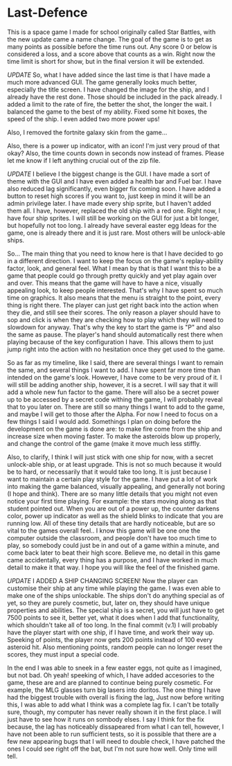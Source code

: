 # Last-Defence
This is a space game I made for school originally called Star Battles, with the new update came a name change. 
The goal of the game is to get as many points as possible before the time runs out. Any score 0 or below is considered a loss, 
and a score above that counts as a win. Right now the time limit is short for show, but in the final version it will be extended.

*UPDATE*
So, what I have added since the last time is that I have made a much more advanced GUI. The game generally looks much better, 
especially the title screen. I have changed the image for the ship, and I already have the rest done. Those should be included 
in the pack already. I added a limit to the rate of fire, the better the shot, the longer the wait. I balanced the game to the best of my 
ability. Fixed some hit boxes, the speed of the ship. I even added two more power ups! 

Also, I removed the fortnite galaxy skin from the game...

Also, there is a power up indicator, with an icon! I'm just very proud of that okay? Also, the time counts down in seconds now instead of frames. 
Please let me know if I left anything crucial out of the zip file.

*UPDATE*
I believe I the biggest change is the GUI. I have made a sort of theme with the GUI and I have even added a health bar and Fuel bar. 
I have also reduced lag significantly, even bigger fix coming soon. I have added a button to reset high scores if you want to, 
just keep in mind it will be an admin privilege later. I have made every ship sprite, but I haven't added them all. I have, however, 
replaced the old ship with a red one. Right now, I have four ship sprites. I will still be working on the GUI for just a bit longer, 
but hopefully not too long. I already have several easter egg Ideas for the game, one is already there and it is just rare. 
Most others will be unlock-able ships.

So... The main thing that you need to know here is that I have decided to go in a different direction. 
I want to keep the focus on the game's replay-ability factor, look, and general feel. What I mean by that is that I want this to be 
a game that people could go through pretty quickly and yet play again over and over. This means that the game will have to have 
a nice, visually appealing look, to keep people interested. That's why I have spent so much time on graphics. 
It also means that the menu is straight to the point, every thing is right there. The player can just get right back into the action 
when they die, and still see their scores. The only reason a player should have to sop and click is when they are checking how to play 
which they will need to slowdown for anyway. That's why the key to start the game is "P" and also the same as pause. 
The player's hand should automatically rest there when playing because of the key configuration I have. This allows them to just jump 
right into the action with no hesitation once they get used to the game.

So as far as my timeline, like I said, there are several things I want to remain the same, and several things I want to add. 
I have spent far more time than intended on the game's look. However, I have come to be very proud of it. I will still be adding 
another ship, however, it is a secret. I will say that it will add a whole new fun factor to the game. There will also be 
a secret power up to be accessed by a secret code withing the game, I will probably reveal that to you later on. There are still 
so many things I want to add to the game, and maybe I will get to those after the Alpha. For now I need to focus on a few things 
I said I would add. Somethings I plan on doing before the development on the game is done are: to make fire come from the ship and 
increase size when moving faster. To make the asteroids blow up properly, and change the control of the game (make it move much less 
stiffly.

Also, to clarify, I think I will just stick with one ship for now, with a secret unlock-able ship, or at least upgrade. This is 
not so much because it would be to hard, or necessarily that it would take too long. It is just because I want to maintain 
a certain play style for the game. I have put a lot of work into making the game balanced, visually appealing, and generally 
not boring (I hope and think). There are so many little details that you might not even notice your first time playing. 
For example: the stars moving along as that student pointed out. When you are out of a power up, the counter darkens color, 
power up indicator as well as the shield blinks to indicate that you are running low. All of these tiny details that are 
hardly noticeable, but are so vital to the games overall feel.. I know this game will be one one the computer outside the classroom, 
and people don't have too much time to play, so somebody could just be in and out of a game within a minute, and come back later to 
beat their high score. Believe me, no detail in this game came accidentally, every thing has a purpose, and I have worked 
in much detail to make it that way. I hope you will like the feel of the finished game.

*UPDATE*
I ADDED A SHIP CHANGING SCREEN! Now the player can customise their ship at any time while playing the game. I was even able to make 
one of the ships unlockable. The ships don't do anything special as of yet, so they are purely cosmetic, but, later on, they should have
unique properties and abilities. The special ship is a secret, you will just have to get 7500 points to see it, better yet, what it does when
I add that functionality, which shouldn't take all of too long. In the final commit (v.1) I will probably have the player start with 
one ship, if I have time, and work their way up. Speeking of points, the player now gets 200 points instead of 100 every asteroid hit. 
Also mentioning points, random people can no longer reset the scores, they must input a special code.

In the end I was able to sneek in a few easter eggs, not quite as I imagined, but not bad. Oh yeah! speeking of which, I have added 
accesories to the game, these are and are planned to continue being purely cosmetic. For example, the MLG glasses turn big lasers into 
doritos. The one thing I have had the biggest trouble with overall is fixing the lag, Just now before writing this, I was able to add 
what I think was a complete lag fix. I can't be totally sure, though, my computer has never really shown it in the first place. I will 
just have to see how it runs on sombody elses. I say I think for the fix because, the lag has noticeably dissapeared from what I can 
tell, however, I have not been able to run sufficient tests, so it is possible that there are a few new appearing bugs that I will 
need to double check, I have patched the ones I could see right off the bat, but I'm not sure how well. Only time will tell.
